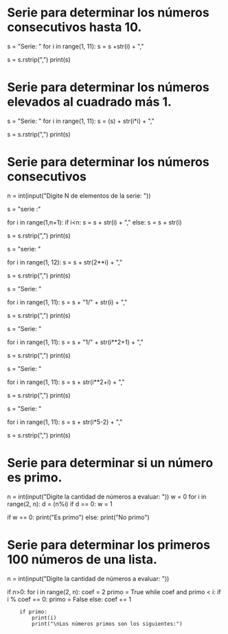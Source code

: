 # Serie para determinar los números consecutivos hasta 10.
s = "Serie: "
for i in range(1, 11):
    s = s +str(i) + ","

s = s.rstrip(",") 
print(s)

# Serie para determinar los números elevados al cuadrado más 1.
s = "Serie: "
for i in range(1, 11): 
    s = (s) + str(i*i) + ","

s = s.rstrip(",") 
print(s)

# Serie para determinar los números consecutivos
n = int(input("Digite N de elementos de la serie: "))

s = "serie :"

for i in range(1,n+1): 
    if i<n: 
        s = s + str(i) + "," 
    else: s = s + str(i)

s = s.rstrip(",") 
print(s)



s = "serie: "

for i in range(1, 12): 
    s = s + str(2**i) + ","

s = s.rstrip(",") 
print(s)



s = "Serie: "

for i in range(1, 11): 
    s = s + "1/" + str(i) + ","

s = s.rstrip(",") 
print(s)




s = "Serie: "

for i in range(1, 11): 
    s = s + "1/" + str(i**2+1) + "," 

s = s.rstrip(",") 
print(s)



s = "Serie: "

for i in range(1, 11): 
    s = s + str(i**2+i) + ","

s = s.rstrip(",") 
print(s)




s = "Serie: "

for i in range(1, 11): 
    s = s + str(i*5-2) + ","

s = s.rstrip(",") 
print(s)



# Serie para determinar si un número es primo.

n = int(input("Digite la cantidad de números a evaluar: "))
w = 0
for i in range(2, n): 
    d = (n%i) 
    if d == 0: 
        w = 1      
      
if w == 0:
    print("Es primo")
else:
    print("No primo")

# Serie para determinar los primeros 100 números de una lista.
n = int(input("Digite la cantidad de números a evaluar: "))

if n>0:
    for i in range(2, n):
        coef = 2
        primo = True
        while coef and primo < i:
            if i % coef == 0:
                primo = False
            else:
                coef += 1
    
        if primo:
            print(i)
            print("\nLos números primos son los siguientes:")
